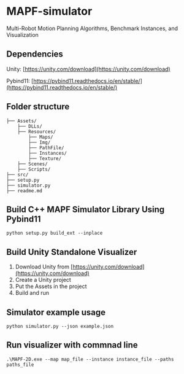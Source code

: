 # MAPF-simulator
Multi-Robot Motion Planning Algorithms, Benchmark Instances, and Visualization 

## Dependencies
Unity: [https://unity.com/download](https://unity.com/download)

Pybind11: [https://pybind11.readthedocs.io/en/stable/](https://pybind11.readthedocs.io/en/stable/)



## Folder structure
```
├── Assets/
    ├── DLLs/
    ├── Resources/
        ├── Maps/
        ├── Img/
        ├── PathFile/
        ├── Instances/
        ├── Texture/
    ├── Scenes/
    ├── Scripts/
├── src/
├── setup.py
├── simulator.py
├── readme.md

```

## Build C++ MAPF Simulator Library Using Pybind11
`python setup.py build_ext --inplace`

## Build Unity Standalone Visualizer
1. Download Unity from [https://unity.com/download](https://unity.com/download)
2. Create a Unity project
3. Put the Assets in the project
4. Build and run


## Simulator example usage
`python simulator.py --json example.json`

## Run visualizer with commnad line
`.\MAPF-2D.exe --map map_file --instance instance_file --paths paths_file`
